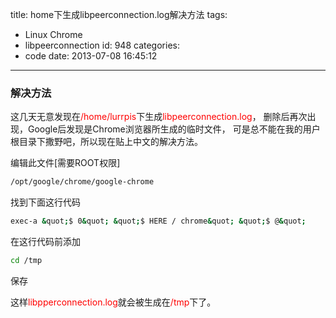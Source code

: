 title: home下生成libpeerconnection.log解决方法
tags:
  - Linux Chrome
  - libpeerconnection
id: 948
categories:
  - code
date: 2013-07-08 16:45:12
---

### 解决方法
这几天无意发现在<span style="color: #ff0000;">/home/lurrpis</span>下生成<span style="color: #ff0000;">libpeerconnection.log</span>，
删除后再次出现，Google后发现是Chrome浏览器所生成的临时文件，
可是总不能在我的用户根目录下撒野吧，所以现在贴上中文的解决方法。

编辑此文件[需要ROOT权限]
```bash
/opt/google/chrome/google-chrome
```
找到下面这行代码
```bash
exec-a &quot;$ 0&quot; &quot;$ HERE / chrome&quot; &quot;$ @&quot;
```
在这行代码前添加
```bash
cd /tmp
```
保存

这样<span style="color: #ff0000;">libpperconnection.log</span>就会被生成在<span style="color: #ff0000;">/tmp</span>下了。